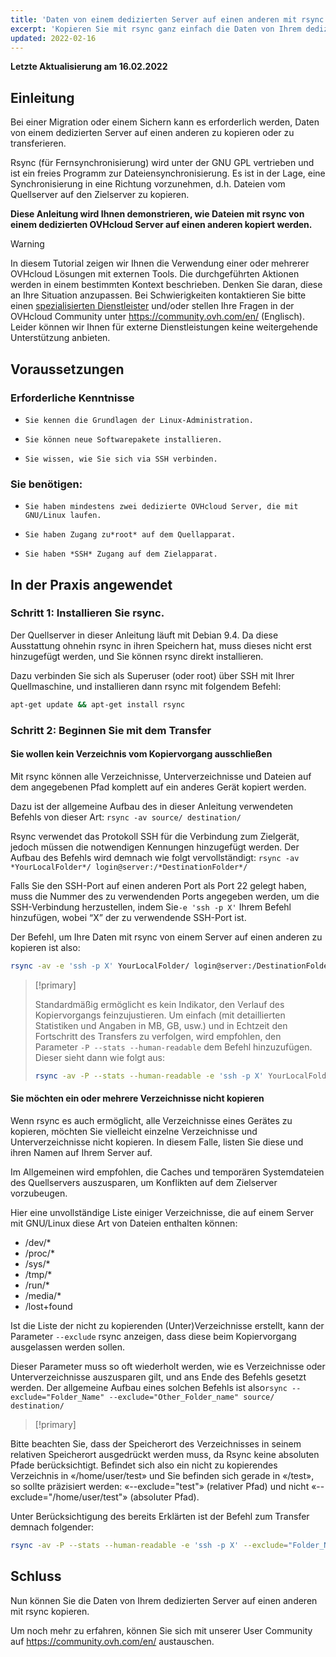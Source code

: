 ```yaml
---
title: 'Daten von einem dedizierten Server auf einen anderen mit rsync kopieren'
excerpt: 'Kopieren Sie mit rsync ganz einfach die Daten von Ihrem dedizierten Server auf einen anderen'
updated: 2022-02-16
---
```


**Letzte Aktualisierung am 16.02.2022**

## Einleitung

Bei einer Migration oder einem Sichern kann es erforderlich werden, Daten von einem dedizierten Server auf einen anderen zu kopieren oder zu transferieren. 

Rsync (für Fernsynchronisierung) wird unter der GNU GPL vertrieben und ist ein freies Programm zur Dateiensynchronisierung. Es ist in der Lage, eine Synchronisierung in eine Richtung vorzunehmen, d.h. Dateien vom Quellserver auf den Zielserver zu kopieren. 

**Diese Anleitung wird Ihnen demonstrieren, wie Dateien mit rsync von einem dedizierten OVHcloud Server auf einen anderen kopiert werden.**

> [!warning]
>
In diesem Tutorial zeigen wir Ihnen die Verwendung einer oder mehrerer OVHcloud Lösungen mit externen Tools. Die durchgeführten Aktionen werden in einem bestimmten Kontext beschrieben. Denken Sie daran, diese an Ihre Situation anzupassen. Bei Schwierigkeiten kontaktieren Sie bitte einen [spezialisierten Dienstleister](https://partner.ovhcloud.com/de/directory/) und/oder stellen Ihre Fragen in der OVHcloud Community unter <https://community.ovh.com/en/> (Englisch). Leider können wir Ihnen für externe Dienstleistungen keine weitergehende Unterstützung anbieten.
>

## Voraussetzungen


### Erforderliche Kenntnisse

*     Sie kennen die Grundlagen der Linux-Administration.
*     Sie können neue Softwarepakete installieren. 
*     Sie wissen, wie Sie sich via SSH verbinden.


### Sie benötigen:

*     Sie haben mindestens zwei dedizierte OVHcloud Server, die mit GNU/Linux laufen.
*     Sie haben Zugang zu*root* auf dem Quellapparat.
*     Sie haben *SSH* Zugang auf dem Zielapparat.

## In der Praxis angewendet


### Schritt 1: Installieren Sie rsync.

Der Quellserver in dieser Anleitung läuft mit Debian 9.4. Da diese Ausstattung ohnehin rsync in ihren Speichern hat, muss dieses nicht erst hinzugefügt werden, und Sie können rsync direkt installieren.

Dazu verbinden Sie sich als Superuser (oder root) über SSH mit Ihrer Quellmaschine, und installieren dann rsync mit folgendem Befehl:

```sh
apt-get update && apt-get install rsync
```

### Schritt 2: Beginnen Sie mit dem Transfer


#### Sie wollen kein Verzeichnis vom Kopiervorgang ausschließen

Mit rsync können alle Verzeichnisse, Unterverzeichnisse und Dateien auf dem angegebenen Pfad komplett auf ein anderes Gerät kopiert werden.

Dazu ist der allgemeine Aufbau des in dieser Anleitung verwendeten Befehls von dieser Art: `rsync -av source/ destination/`  

Rsync verwendet das Protokoll SSH für die Verbindung zum Zielgerät, jedoch müssen die notwendigen Kennungen hinzugefügt werden. Der Aufbau des Befehls wird demnach wie folgt vervollständigt: `rsync -av *YourLocalFolder*/ login@server:/*DestinationFolder*/`

Falls Sie den SSH-Port auf einen anderen Port als Port 22 gelegt haben, muss die Nummer des zu verwendenden Ports angegeben werden, um die SSH-Verbindung herzustellen, indem Sie` -e 'ssh -p X' ` Ihrem Befehl hinzufügen, wobei “X” der zu verwendende SSH-Port ist.

Der Befehl, um Ihre Daten mit rsync von einem Server auf einen anderen zu kopieren ist also:

```sh
rsync -av -e 'ssh -p X' YourLocalFolder/ login@server:/DestinationFolder/
```

> [!primary]
>
> Standardmäßig ermöglicht es kein Indikator, den Verlauf des Kopiervorgangs feinzujustieren.
> Um einfach (mit detaillierten Statistiken und Angaben in MB, GB, usw.)  und in Echtzeit den Fortschritt des Transfers zu verfolgen, wird empfohlen, den Parameter `-P --stats --human-readable` dem Befehl hinzuzufügen. Dieser sieht dann wie folgt aus:
>
> ```sh
> rsync -av -P --stats --human-readable -e 'ssh -p X' YourLocalFolder/ login@server:/DestinationFolder/
> ```


#### Sie möchten ein oder mehrere Verzeichnisse nicht kopieren

Wenn rsync es auch ermöglicht, alle Verzeichnisse eines Gerätes zu kopieren, möchten Sie vielleicht einzelne Verzeichnisse und Unterverzeichnisse nicht kopieren. In diesem Falle, listen Sie diese und ihren Namen auf Ihrem Server auf.

Im Allgemeinen wird empfohlen, die Caches und temporären Systemdateien des Quellservers auszusparen, um Konflikten auf dem Zielserver vorzubeugen. 

Hier eine unvollständige Liste einiger Verzeichnisse, die auf einem Server mit GNU/Linux diese Art von Dateien enthalten können: 

* /dev/*
* /proc/* 
* /sys/*
* /tmp/*
* /run/*
* /media/*
* /lost+found
 
Ist die Liste der nicht zu kopierenden (Unter)Verzeichnisse erstellt, kann der Parameter `--exclude` rsync anzeigen, dass diese beim Kopiervorgang ausgelassen werden sollen. 
 
Dieser Parameter muss so oft wiederholt werden, wie es Verzeichnisse oder Unterverzeichnisse auszusparen gilt, und ans Ende des Befehls gesetzt werden. Der allgemeine Aufbau eines solchen Befehls ist also`rsync --exclude="Folder_Name" --exclude="Other_Folder_name" source/ destination/`

> [!primary]
>
Bitte beachten Sie, dass der Speicherort des Verzeichnisses in seinem relativen Speicherort ausgedrückt werden muss, da Rsync keine absoluten Pfade berücksichtigt. Befindet sich also ein nicht zu kopierendes Verzeichnis in «/home/user/test» und Sie befinden sich gerade in «/test», so sollte präzisiert werden: «--exclude="test"» (relativer Pfad) und nicht «--exclude="/home/user/test"» (absoluter Pfad). 
>


Unter Berücksichtigung des bereits Erklärten ist der Befehl zum Transfer demnach folgender:
 	
```sh
rsync -av -P --stats --human-readable -e 'ssh -p X' --exclude="Folder_Name" --exclude="Other_Folder_name" YourLocalFolder/ login@server:/DestinationFolder/
```

## Schluss

Nun können Sie die Daten von Ihrem dedizierten Server auf einen anderen mit rsync kopieren.

Um noch mehr zu erfahren, können Sie sich mit unserer User Community auf <https://community.ovh.com/en/> austauschen.
